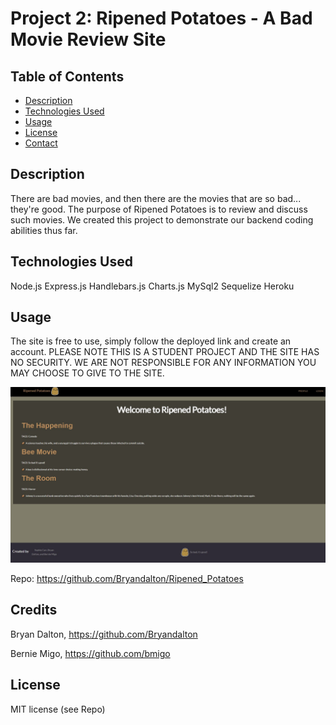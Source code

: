   # Project 2: Ripened Potatoes - A Bad Movie Review Site

  ## Table of Contents
  - [Description](#description)
  - [Technologies Used](#technologies-used)
  - [Usage](#usage)
  - [License](#license)
  - [Contact](#contact)

  ## Description
  There are bad movies, and then there are the movies that are so bad... they're good. The purpose of Ripened Potatoes is to review and discuss such movies. We created this project to demonstrate our backend coding abilities thus far.
  
  ## Technologies Used
  Node.js
  Express.js
  Handlebars.js
  Charts.js
  MySql2
  Sequelize
  Heroku
  
  ## Usage
  The site is free to use, simply follow the deployed link and create an account.
  PLEASE NOTE THIS IS A STUDENT PROJECT AND THE SITE HAS NO SECURITY. WE ARE NOT RESPONSIBLE FOR ANY INFORMATION YOU MAY CHOOSE TO GIVE TO THE SITE.

![screenshot](./public/images/Ripened-potatos-screenshot.JPG)

  Repo: https://github.com/Bryandalton/Ripened_Potatoes
  
 ## Credits

Bryan Dalton, https://github.com/Bryandalton

Bernie Migo, https://github.com/bmigo

## License

MIT license (see Repo)
